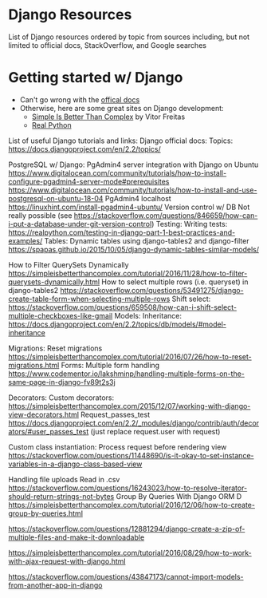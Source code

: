 # Django Resources
List of Django resources ordered by topic from sources including, but not limited to official docs, StackOverflow, and Google searches

# Getting started w/ Django
  * Can't go wrong with the [offical docs](https://www.djangoproject.com/start/)
  * Otherwise, here are some great sites on Django development:
    * [Simple Is Better Than Complex](https://simpleisbetterthancomplex.com/series/2017/09/04/a-complete-beginners-guide-to-django-part-1.html) by Vitor Freitas
    * [Real Python](https://realpython.com/tutorials/django/)

List of useful Django tutorials and links:
Django official docs:
Topics: https://docs.djangoproject.com/en/2.2/topics/ 


PostgreSQL w/ Django:
PgAdmin4 server integration with Django on Ubuntu 
https://www.digitalocean.com/community/tutorials/how-to-install-configure-pgadmin4-server-mode#prerequisites 
https://www.digitalocean.com/community/tutorials/how-to-install-and-use-postgresql-on-ubuntu-18-04
PgAdmin4 localhost
https://linuxhint.com/install-pgadmin4-ubuntu/ 
Version control w/ DB
Not really possible (see https://stackoverflow.com/questions/846659/how-can-i-put-a-database-under-git-version-control) 
Testing:
Writing tests:
https://realpython.com/testing-in-django-part-1-best-practices-and-examples/ 
Tables: 
Dynamic tables using django-tables2 and django-filter
https://spapas.github.io/2015/10/05/django-dynamic-tables-similar-models/

How to Filter QuerySets Dynamically
https://simpleisbetterthancomplex.com/tutorial/2016/11/28/how-to-filter-querysets-dynamically.html 
How to select multiple rows (i.e. queryset) in django-tables2
https://stackoverflow.com/questions/53491275/django-create-table-form-when-selecting-multiple-rows
Shift select: https://stackoverflow.com/questions/659508/how-can-i-shift-select-multiple-checkboxes-like-gmail
Models: 
Inheritance: 
https://docs.djangoproject.com/en/2.2/topics/db/models/#model-inheritance 

Migrations:
Reset migrations
https://simpleisbetterthancomplex.com/tutorial/2016/07/26/how-to-reset-migrations.html 
Forms:
Multiple form handling
https://www.codementor.io/lakshminp/handling-multiple-forms-on-the-same-page-in-django-fv89t2s3j 

Decorators:
Custom decorators:
https://simpleisbetterthancomplex.com/2015/12/07/working-with-django-view-decorators.html 
Request_passes_test
https://docs.djangoproject.com/en/2.2/_modules/django/contrib/auth/decorators/#user_passes_test (just replace request.user with request)

Custom class instantiation:
Process request before rendering view
https://stackoverflow.com/questions/11448690/is-it-okay-to-set-instance-variables-in-a-django-class-based-view 

Handling file uploads
Read in .csv
https://stackoverflow.com/questions/16243023/how-to-resolve-iterator-should-return-strings-not-bytes 
Group By Queries With Django ORM
D
https://simpleisbetterthancomplex.com/tutorial/2016/12/06/how-to-create-group-by-queries.html 

https://stackoverflow.com/questions/12881294/django-create-a-zip-of-multiple-files-and-make-it-downloadable

https://simpleisbetterthancomplex.com/tutorial/2016/08/29/how-to-work-with-ajax-request-with-django.html

https://stackoverflow.com/questions/43847173/cannot-import-models-from-another-app-in-django

    
